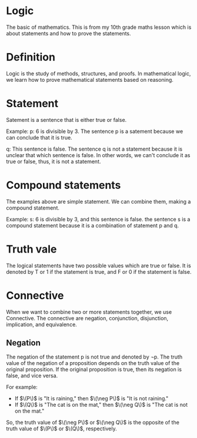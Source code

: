 # Logic
The basic of mathematics. This is from my 10th grade maths lesson which is about statements and how to prove the statements.
# Definition
Logic is the study of methods, structures, and proofs. In mathematical logic, we learn how to prove mathematical statements based on reasoning. 
# Statement
Satement is a sentence that is either true or false. 

Example: 
p: 6 is divisible by 3. 
The sentence p is a satement because we can conclude that it is true.

q: This sentence is false. 
The sentence q is not a statement because it is unclear that which sentence is false. In other words, we can't conclude it as true or false, thus, it is not a statement.
# Compound statements
The examples above are simple statement. We can combine them, making a compound statement.

Example: 
s: 6 is divisible by 3, and this sentence is false. 
the sentence s is a compound statement because it is a combination of statement p and q.
# Truth vale
The logical statements have two possible values which are true or false. It is denoted by T or 1 if the statement is true, and F or 0 if the statement is false. 
<h1>Connective</h1> 
<p>When we want to combine two or more statements together, we use Connective. The connective are negation, conjunction, disjunction, implication, and equivalence.</p>
<h2>Negation</h2>
<p>The negation of the statement &#112 is not true and denoted by &not&#112. The truth value of the negation of a proposition depends on the truth value of the original proposition. If the original proposition is true, then its negation is false, and vice versa.

For example:
- If $\(P\)$ is "It is raining," then $\(\neg P\)$ is "It is not raining."
- If $\(Q\)$ is "The cat is on the mat," then $\(\neg Q\)$ is "The cat is not on the mat."

So, the truth value of $\(\neg P\)$ or $\(\neg Q\)$ is the opposite of the truth value of $\(P\)$ or $\(Q\)$, respectively.</p>

